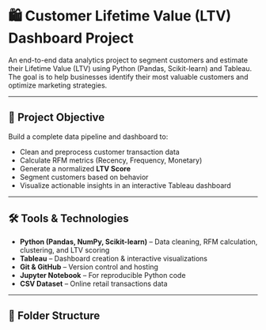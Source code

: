 # 🛍️ Customer Lifetime Value (LTV) Dashboard Project

An end-to-end data analytics project to segment customers and estimate their Lifetime Value (LTV) using Python (Pandas, Scikit-learn) and Tableau. The goal is to help businesses identify their most valuable customers and optimize marketing strategies.

---

## 📌 Project Objective

Build a complete data pipeline and dashboard to:

- Clean and preprocess customer transaction data
- Calculate RFM metrics (Recency, Frequency, Monetary)
- Generate a normalized **LTV Score**
- Segment customers based on behavior
- Visualize actionable insights in an interactive Tableau dashboard

---

## 🛠️ Tools & Technologies

- **Python (Pandas, NumPy, Scikit-learn)** – Data cleaning, RFM calculation, clustering, and LTV scoring
- **Tableau** – Dashboard creation & interactive visualizations
- **Git & GitHub** – Version control and hosting
- **Jupyter Notebook** – For reproducible Python code
- **CSV Dataset** – Online retail transactions data

---

## 📁 Folder Structure

